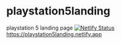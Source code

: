 # playstation5landing
playstation 5 landing page
[![Netlify Status](https://api.netlify.com/api/v1/badges/3162f113-556f-458e-8da8-2bc40974f9cd/deploy-status)](https://app.netlify.com/sites/playstation5landing/deploys)
https://playstation5landing.netlify.app
